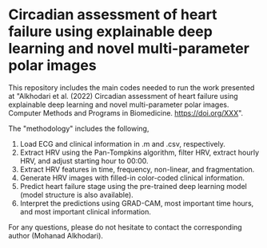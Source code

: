 # Circadian assessment of heart failure using explainable deep learning and novel multi-parameter polar images

This repository includes the main codes needed to run the work presented at "Alkhodari et al. (2022) Circadian assessment of heart failure using explainable deep learning and novel multi-parameter polar images. Computer Methods and Programs in Biomedicine. https://doi.org/XXX".

The "methodology" includes the following,
1) Load ECG and clinical information in .m and .csv, respectively.
2) Extract HRV using the Pan-Tompkins algorithm, filter HRV, extract hourly HRV, and adjust starting hour to 00:00.
3) Extract HRV features in time, frequency, non-linear, and fragmentation.
4) Generate HRV images with filled-in color-coded clinical information.
5) Predict heart failure stage using the pre-trained deep learning model (model structure is also available).
6) Interpret the predictions using GRAD-CAM, most important time hours, and most important clinical information.

For any questions, please do not hesitate to contact the corresponding author (Mohanad Alkhodari).
